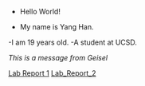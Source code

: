 * Hello World!

* My name is Yang Han.

-I am 19 years old.
-A student at UCSD.

_This is a message from Geisel_

[Lab Report 1](https://TonyYangHan.github.io/cse15l-lab-reports/lab-report-1-week-0.html)
[Lab_Report_2](https://tonyyanghan.github.io/cse15l-lab-reports/lab-report-2-week-1.html)
